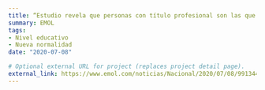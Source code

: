 ```yaml
---
title: “Estudio revela que personas con título profesional son las que más salieron a”recrearse" tras ‘nueva normalidad’"
summary: EMOL
tags:
- Nivel educativo
- Nueva normalidad
date: "2020-07-08"

# Optional external URL for project (replaces project detail page).
external_link: https://www.emol.com/noticias/Nacional/2020/07/08/991344/Estudio-profesionales-cuarentenas-covid19.html
---
```

